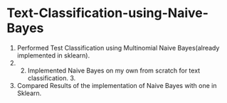 # Text-Classification-using-Naive-Bayes
1. Performed Test Classification using Multinomial Naive Bayes(already implemented in sklearn). 
2. 2. Implemented Naive Bayes on my own from scratch for text classification.  3. 
3. Compared Results of the implementation of Naive Bayes with one in Sklearn.
